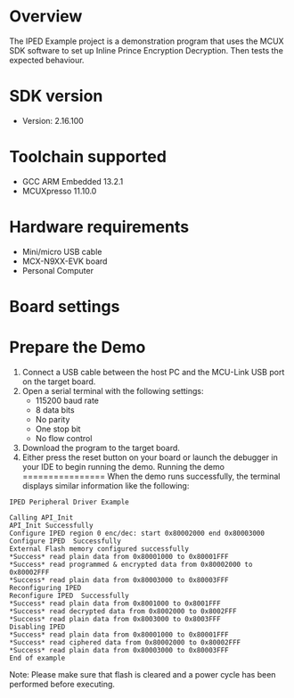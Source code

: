 Overview
========
The IPED Example project is a demonstration program that uses the MCUX SDK software to set up Inline Prince Encryption Decryption.
Then tests the expected behaviour.


SDK version
===========
- Version: 2.16.100

Toolchain supported
===================
- GCC ARM Embedded  13.2.1
- MCUXpresso  11.10.0

Hardware requirements
=====================
- Mini/micro USB cable
- MCX-N9XX-EVK board
- Personal Computer

Board settings
==============

Prepare the Demo
================
1.  Connect a USB cable between the host PC and the MCU-Link USB port on the target board.
2.  Open a serial terminal with the following settings:
    - 115200 baud rate
    - 8 data bits
    - No parity
    - One stop bit
    - No flow control
3.  Download the program to the target board.
4.  Either press the reset button on your board or launch the debugger in your IDE to begin running the demo.
Running the demo
================
When the demo runs successfully, the terminal displays similar information like the following:
~~~~~~~~~~~~~~~~~~
IPED Peripheral Driver Example

Calling API_Init
API_Init Successfully
Configure IPED region 0 enc/dec: start 0x80002000 end 0x80003000
Configure IPED  Successfully
External Flash memory configured successfully
*Success* read plain data from 0x80001000 to 0x80001FFF
*Success* read programmed & encrypted data from 0x80002000 to 0x80002FFF
*Success* read plain data from 0x80003000 to 0x80003FFF
Reconfiguring IPED
Reconfigure IPED  Successfully
*Success* read plain data from 0x8001000 to 0x8001FFF
*Success* read decrypted data from 0x8002000 to 0x8002FFF
*Success* read plain data from 0x8003000 to 0x8003FFF
Disabling IPED
*Success* read plain data from 0x80001000 to 0x80001FFF
*Success* read ciphered data from 0x80002000 to 0x80002FFF
*Success* read plain data from 0x80003000 to 0x80003FFF
End of example

~~~~~~~~~~~~~~~~~~

Note: Please make sure that flash is cleared and a power cycle has been performed before executing.
